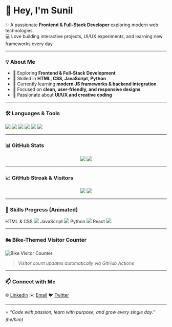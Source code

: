 # 👋 Hey, I'm Sunil

✨ A passionate **Frontend & Full-Stack Developer** exploring modern web technologies.  
💻 Love building interactive projects, UI/UX experiments, and learning new frameworks every day.  

---

### 💡 About Me
- 🚀 Exploring **Frontend & Full-Stack Development**  
- 🧠 Skilled in **HTML, CSS, JavaScript, Python**  
- 🌱 Currently learning **modern JS frameworks & backend integration**  
- 🎯 Focused on **clean, user-friendly, and responsive designs**  
- 🎨 Passionate about **UI/UX and creative coding**

---

### 🛠️ Languages & Tools
<p align="left">
  <img src="https://img.shields.io/badge/HTML5-E34F26?style=for-the-badge&logo=html5&logoColor=white" />
  <img src="https://img.shields.io/badge/CSS3-1572B6?style=for-the-badge&logo=css3&logoColor=white" />
  <img src="https://img.shields.io/badge/JavaScript-F7DF1E?style=for-the-badge&logo=javascript&logoColor=black" />
  <img src="https://img.shields.io/badge/Python-3776AB?style=for-the-badge&logo=python&logoColor=white" />
  <img src="https://img.shields.io/badge/React-61DAFB?style=for-the-badge&logo=react&logoColor=black" />
  <img src="https://img.shields.io/badge/Node.js-339933?style=for-the-badge&logo=node.js&logoColor=white" />
</p>

---

### 📊 GitHub Stats
<p align="center">
  <img src="https://github-readme-stats.vercel.app/api?username=suneel2506&show_icons=true&theme=radical&count_private=true" />
  <img src="https://github-readme-stats.vercel.app/api/top-langs/?username=suneel2506&layout=compact&theme=radical" />
</p>

---

### 📈 GitHub Streak & Visitors
<p align="center">
  <img src="https://github-readme-streak-stats.herokuapp.com/?user=suneel2506&theme=radical" />
  <img src="https://badges.pufler.dev/visits/suneel2506?color=blue&style=for-the-badge" />
</p>

---

### 🎨 Skills Progress (Animated)
<p align="left">
  HTML & CSS  
  <img src="https://progress-bar.dev/90/?title=HTML-CSS&width=200&color=ff69b4" />  
  JavaScript  
  <img src="https://progress-bar.dev/80/?title=JavaScript&width=200&color=00ff00" />  
  Python  
  <img src="https://progress-bar.dev/70/?title=Python&width=200&color=0000ff" />  
  React  
  <img src="https://progress-bar.dev/60/?title=React&width=200&color=61dafb" />  
</p>

---

### 🏍️ Bike-Themed Visitor Counter
![Bike Visitor Counter](https://raw.githubusercontent.com/suneel2506/your-repo/main/bike-counter.svg)  
> *Visitor count updates automatically via GitHub Actions*

---

### 📫 Connect with Me
<p align="left">
  🌐 <a href="https://linkedin.com/in/your-linkedin" target="_blank">LinkedIn</a>  
  ✉️ <a href="mailto:youremail@gmail.com">Email</a>  
  🐦 <a href="https://twitter.com/your-twitter" target="_blank">Twitter</a>
</p>

---

⭐ *“Code with passion, learn with purpose, and grow every single day.”*  
*(he/him)*
